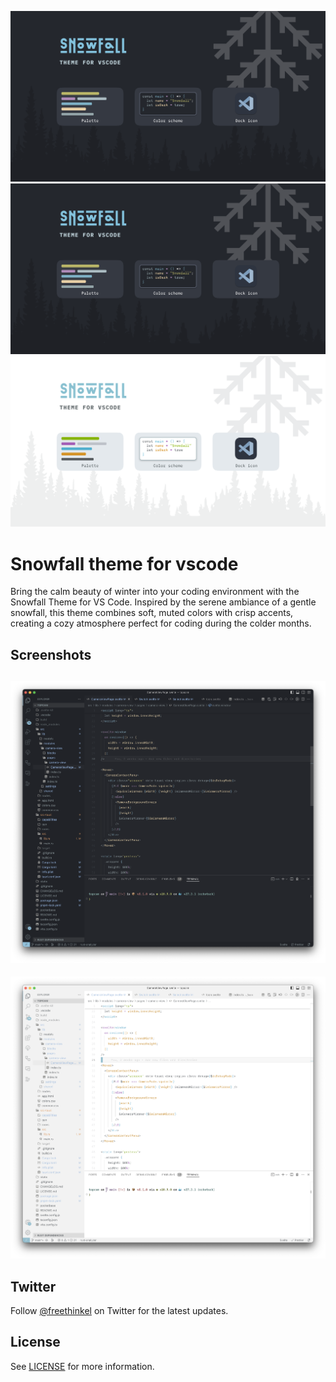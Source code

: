 ![Banner](./assets/banner.png)
![Banner Dark](./assets/banner_dark.png#gh-dark-mode-only)
![Banner Light](./assets/banner_light.png#gh-light-mode-only)

# Snowfall theme for vscode

Bring the calm beauty of winter into your coding environment with the Snowfall Theme for VS Code. Inspired by the serene ambiance of a gentle snowfall, this theme combines soft, muted colors with crisp accents, creating a cozy atmosphere perfect for coding during the colder months.

## Screenshots

## ![Screenshot Dark](./assets/dark_theme.png)

![Screenshot Dark](./assets/light_theme.png)

## Twitter

Follow [@freethinkel](https://twitter.com/freethinkell) on Twitter for the latest updates.

## License

See [LICENSE](./LICENSE) for more information.
